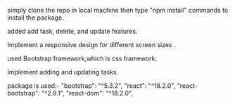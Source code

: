 simply clone the repo in local machine then type "npm install" commands to install the package.

added add task, delete, and update features.

Implement a responsive design for different screen sizes .

used Bootstrap framework,which is css framework.

Implement adding and updating tasks.

package is used:-
"bootstrap": "^5.3.2",
    "react": "^18.2.0",
    "react-bootstrap": "^2.9.1",
    "react-dom": "^18.2.0",
